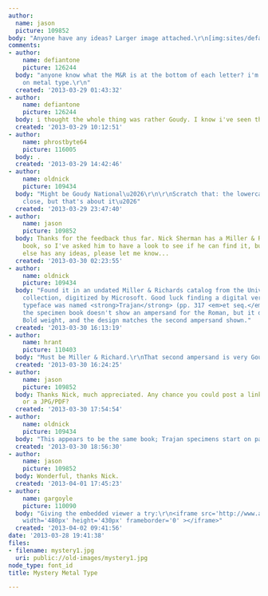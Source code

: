 ```yaml
---
author:
  name: jason
  picture: 109852
body: "Anyone have any ideas? Larger image attached.\r\n[img:sites/default/files/old-images/mystery1-600_5805.jpg]"
comments:
- author:
    name: defiantone
    picture: 126244
  body: "anyone know what the M&R is at the bottom of each letter? i'm not well educated
    on metal type.\r\n"
  created: '2013-03-29 01:43:32'
- author:
    name: defiantone
    picture: 126244
  body: i thought the whole thing was rather Goudy. I know i've seen that "g" before.
  created: '2013-03-29 10:12:51'
- author:
    name: phrostbyte64
    picture: 116005
  body: .
  created: '2013-03-29 14:42:46'
- author:
    name: oldnick
    picture: 109434
  body: "Might be Goudy National\u2026\r\n\r\nScratch that: the lowercase /a is very
    close, but that's about it\u2026"
  created: '2013-03-29 23:47:40'
- author:
    name: jason
    picture: 109852
  body: Thanks for the feedback thus far. Nick Sherman has a Miller & Richard specimen
    book, so I've asked him to have a look to see if he can find it, but if anyone
    else has any ideas, please let me know...
  created: '2013-03-30 02:23:55'
- author:
    name: oldnick
    picture: 109434
  body: "Found it in an undated Miller & Richards catalog from the University of California
    collection, digitized by Microsoft. Good luck finding a digital version: the original
    typeface was named <strong>Trajan</strong> (pp. 317 <em>et seq.</em>). Go figure...\r\n\r\nNote:
    the specimen book doesn't show an ampersand for the Roman, but it does for the
    Bold weight, and the design matches the second ampersand shown."
  created: '2013-03-30 16:13:19'
- author:
    name: hrant
    picture: 110403
  body: "Must be Miller & Richard.\r\nThat second ampersand is very Goudy.\r\n\r\nhhp\r\n"
  created: '2013-03-30 16:24:25'
- author:
    name: jason
    picture: 109852
  body: Thanks Nick, much appreciated. Any chance you could post a link to the page,
    or a JPG/PDF?
  created: '2013-03-30 17:54:54'
- author:
    name: oldnick
    picture: 109434
  body: "This appears to be the same book; Trajan specimens start on page 317\u2026\r\n\r\nhttp://www.archive.org/download/printingtypespec00millrich/printingtypespec00millrich.pdf"
  created: '2013-03-30 18:56:30'
- author:
    name: jason
    picture: 109852
  body: Wonderful, thanks Nick.
  created: '2013-04-01 17:45:23'
- author:
    name: gargoyle
    picture: 110090
  body: "Giving the embedded viewer a try:\r\n<iframe src='http://www.archive.org/stream/printingtypespec00millrich?ui=embed#page/317/mode/1up'
    width='480px' height='430px' frameborder='0' ></iframe>"
  created: '2013-04-02 09:41:56'
date: '2013-03-28 19:41:38'
files:
- filename: mystery1.jpg
  uri: public://old-images/mystery1.jpg
node_type: font_id
title: Mystery Metal Type

---
```

